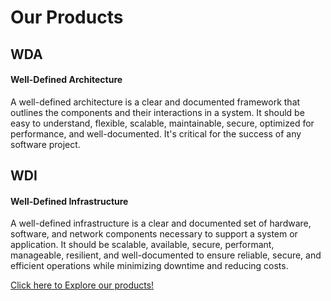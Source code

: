# Our Products

## WDA

#### Well-Defined Architecture

A well-defined architecture is a clear and documented framework that outlines the components and their interactions in a system. It should be easy to understand, flexible, scalable, maintainable, secure, optimized for performance, and well-documented. It's critical for the success of any software project.

## WDI

#### Well-Defined Infrastructure

A well-defined infrastructure is a clear and documented set of hardware, software, and network components necessary to support a system or application. It should be scalable, available, secure, performant, manageable, resilient, and well-documented to ensure reliable, secure, and efficient operations while minimizing downtime and reducing costs.




[Click here to Explore our products!](http://localhost:3000/)
